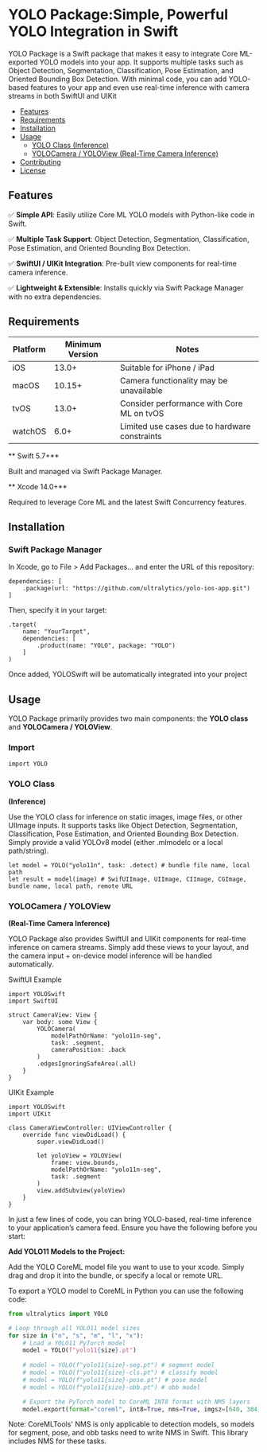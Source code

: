 # YOLO Package:Simple, Powerful YOLO Integration in Swift

YOLO Package is a Swift package that makes it easy to integrate Core ML-exported YOLO models into your app. It supports multiple tasks such as Object Detection, Segmentation, Classification, Pose Estimation, and Oriented Bounding Box Detection. With minimal code, you can add YOLO-based features to your app and even use real-time inference with camera streams in both SwiftUI and UIKit

- [Features](#features)
- [Requirements](#requirements)
- [Installation](#installation)
- [Usage](#usage)
    - [YOLO Class (Inference)](#yolo-class)
    - [YOLOCamera / YOLOView (Real-Time Camera Inference)](#yolocamera--yoloview)
- [Contributing](contributing)
- [License](license)

## Features

✅ **Simple API**: Easily utilize Core ML YOLO models with Python-like code in Swift.

✅ **Multiple Task Support**: Object Detection, Segmentation, Classification, Pose Estimation, and Oriented Bounding Box Detection.

✅ **SwiftUI / UIKit Integration**: Pre-built view components for real-time camera inference.

✅ **Lightweight & Extensible**: Installs quickly via Swift Package Manager with no extra dependencies.

## Requirements

| Platform | Minimum Version | Notes                                    |
|----------|-----------------|------------------------------------------|
| iOS      | 13.0+          | Suitable for iPhone / iPad               |
| macOS    | 10.15+         | Camera functionality may be unavailable  |
| tvOS     | 13.0+          | Consider performance with Core ML on tvOS|
| watchOS  | 6.0+           | Limited use cases due to hardware constraints |

** Swift 5.7+**

Built and managed via Swift Package Manager.

** Xcode 14.0+**

Required to leverage Core ML and the latest Swift Concurrency features.

## Installation
### Swift Package Manager

In Xcode, go to File > Add Packages... and enter the URL of this repository:

```
dependencies: [
    .package(url: "https://github.com/ultralytics/yolo-ios-app.git")
]
```

Then, specify it in your target:

```
.target(
    name: "YourTarget",
    dependencies: [
        .product(name: "YOLO", package: "YOLO")
    ]
)
```

Once added, YOLOSwift will be automatically integrated into your project

## Usage
YOLO Package primarily provides two main components: the **YOLO class** and **YOLOCamera / YOLOView**.

### Import

```
import YOLO
```

### YOLO Class
**(Inference)**

Use the YOLO class for inference on static images, image files, or other UIImage inputs. It supports tasks like Object Detection, Segmentation, Classification, Pose Estimation, and Oriented Bounding Box Detection. Simply provide a valid YOLOv8 model (either .mlmodelc or a local path/string).

```
let model = YOLO("yolo11n", task: .detect) # bundle file name, local path
let result = model(image) # SwifUIImage, UIImage, CIImage, CGImage, bundle name, local path, remote URL
```

### YOLOCamera / YOLOView
**(Real-Time Camera Inference)**

YOLO Package also provides SwiftUI and UIKit components for real-time inference on camera streams. Simply add these views to your layout, and the camera input + on-device model inference will be handled automatically.

SwiftUI Example

```
import YOLOSwift
import SwiftUI

struct CameraView: View {
    var body: some View {
        YOLOCamera(
            modelPathOrName: "yolo11n-seg",
            task: .segment,
            cameraPosition: .back
        )
        .edgesIgnoringSafeArea(.all)
    }
}
```

UIKit Example

```
import YOLOSwift
import UIKit

class CameraViewController: UIViewController {
    override func viewDidLoad() {
        super.viewDidLoad()

        let yoloView = YOLOView(
            frame: view.bounds,
            modelPathOrName: "yolo11n-seg",
            task: .segment
        )
        view.addSubview(yoloView)
    }
}
```

In just a few lines of code, you can bring YOLO-based, real-time inference to your application’s camera feed.
Ensure you have the following before you start:

**Add YOLO11 Models to the Project:**

Add the YOLO CoreML model file you want to use to your xcode. Simply drag and drop it into the bundle, or specify a local or remote URL.

To export a YOLO model to CoreML in Python you can use the following code:

   ```python
   from ultralytics import YOLO

   # Loop through all YOLO11 model sizes
   for size in ("n", "s", "m", "l", "x"):
       # Load a YOLO11 PyTorch model
       model = YOLO(f"yolo11{size}.pt")
       
       # model = YOLO(f"yolo11{size}-seg.pt") # segment model
       # model = YOLO(f"yolo11{size}-cls.pt") # classify model
       # model = YOLO(f"yolo11{size}-pose.pt") # pose model
       # model = YOLO(f"yolo11{size}-obb.pt") # obb model

       # Export the PyTorch model to CoreML INT8 format with NMS layers
       model.export(format="coreml", int8=True, nms=True, imgsz=[640, 384])
   ```
   
   Note: CoreMLTools' NMS is only applicable to detection models, so models for segment, pose, and obb tasks need to write NMS in Swift. This library includes NMS for these tasks.
